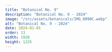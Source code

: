 ```yaml
---
title: "Botanical No. 9"
description: "Botanical No. 9 - 2024"
image: "/src/assets/botanicals/IMG_0090C.webp"
alt: "Botanical No. 9 - 2024"
date: 2024-01-01
order: 13
width: 1920
height: 1225
---
```

